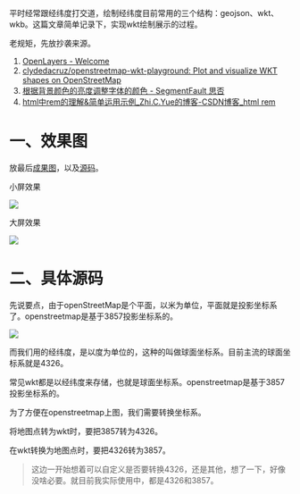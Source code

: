 平时经常跟经纬度打交道，绘制经纬度目前常用的三个结构：geojson、wkt、wkb。这篇文章简单记录下，实现wkt绘制展示的过程。

老规矩，先放抄袭来源。

1. [OpenLayers - Welcome](https://openlayers.org/)
2. [clydedacruz/openstreetmap-wkt-playground: Plot and visualize WKT shapes on OpenStreetMap](https://github.com/clydedacruz/openstreetmap-wkt-playground)
3. [根据背景颜色的亮度调整字体的颜色 - SegmentFault 思否](https://segmentfault.com/a/1190000016905348)
4. [html中rem的理解&简单运用示例_Zhi.C.Yue的博客-CSDN博客_html rem](https://blog.csdn.net/Jacoh/article/details/84262507)

# 一、效果图

放最后[成果图](https://meethigher.top/wkt/)，以及[源码](https://github.com/meethigher/wkt-show-on-openlayers)。

小屏效果

![](https://meethigher.top/blog/2022/wkt-show-on-openlayers/1.jpg)

大屏效果

![](https://meethigher.top/blog/2022/wkt-show-on-openlayers/2.jpg)

# 二、具体源码

先说要点，由于openStreetMap是个平面，以米为单位，平面就是投影坐标系了。openstreetmap是基于3857投影坐标系的。

![](https://meethigher.top/blog/2022/wkt-show-on-openlayers/3.jpg)

而我们用的经纬度，是以度为单位的，这种的叫做球面坐标系。目前主流的球面坐标系就是4326。

常见wkt都是以经纬度来存储，也就是球面坐标系。openstreetmap是基于3857投影坐标系的。

为了方便在openstreetmap上图，我们需要转换坐标系。

将地图点转为wkt时，要把3857转为4326。

在wkt转换为地图点时，要把4326转为3857。

> 这边一开始想着可以自定义是否要转换4326，还是其他，想了一下，好像没啥必要。就目前我实际使用中，都是4326和3857。

